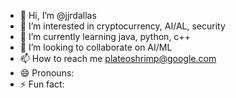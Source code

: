 - 👋 Hi, I’m @jjrdallas
- 👀 I’m interested in cryptocurrency, AI/AL, security
- 🌱 I’m currently learning java, python, c++
- 💞️ I’m looking to collaborate on AI/ML
- 📫 How to reach me plateoshrimp@google.com
- 😄 Pronouns: 
- ⚡ Fun fact: 

<!---
jjrdallas/jjrdallas is a ✨ special ✨ repository because its `README.md` (this file) appears on your GitHub profile.
You can click the Preview link to take a look at your changes.
--->
